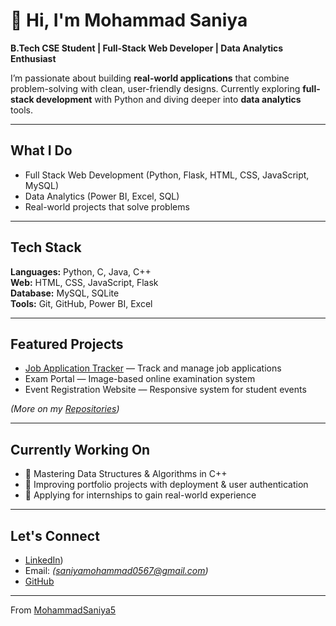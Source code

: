 # 👋 Hi, I'm Mohammad Saniya  

 **B.Tech CSE Student | Full-Stack Web Developer | Data Analytics Enthusiast**  

I’m passionate about building **real-world applications** that combine problem-solving with clean, user-friendly designs. Currently exploring **full-stack development** with Python and diving deeper into **data analytics** tools.  

---

##  What I Do
-  Full Stack Web Development (Python, Flask, HTML, CSS, JavaScript, MySQL)  
-  Data Analytics (Power BI, Excel, SQL)  
-  Real-world projects that solve problems  

---

##  Tech Stack
**Languages:** Python, C, Java, C++  
**Web:** HTML, CSS, JavaScript, Flask  
**Database:** MySQL, SQLite  
**Tools:** Git, GitHub, Power BI, Excel  

---

##  Featured Projects
- [Job Application Tracker](https://job-application-tracker-a219.onrender.com/) — Track and manage job applications  
- Exam Portal — Image-based online examination system  
- Event Registration Website — Responsive system for student events  

*(More on my [Repositories](https://github.com/MohammadSaniya5?tab=repositories))*  

---

##  Currently Working On
- 🔹 Mastering Data Structures & Algorithms in C++  
- 🔹 Improving portfolio projects with deployment & user authentication  
- 🔹 Applying for internships to gain real-world experience  

---

##  Let's Connect
-  [LinkedIn](https://www.linkedin.com/in/mohammad-saniya-859b31365/))   
-  Email: *(saniyamohammad0567@gmail.com)*  
-  [GitHub](https://github.com/MohammadSaniya5)  

---
From [MohammadSaniya5](https://github.com/MohammadSaniya5)


<!--
**MohammadSaniya5/MohammadSaniya5** is a ✨ _special_ ✨ repository because its `README.md` (this file) appears on your GitHub profile.

Here are some ideas to get you started:

- 🔭 I’m currently working on ...
- 🌱 I’m currently learning ...
- 👯 I’m looking to collaborate on ...
- 🤔 I’m looking for help with ...
- 💬 Ask me about ...
- 📫 How to reach me: ...
- 😄 Pronouns: ...
- ⚡ Fun fact: ...
-->
